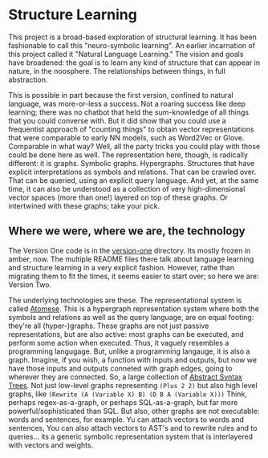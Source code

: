 Structure Learning
==================
This project is a broad-based exploration of structural learning.
It has been fashionable to call this "neuro-symbolic learning".
An earlier incarnation of this project called it "Natural Language
Learning."  The vision and goals have broadened: the goal is to
learn any kind of structure that can appear in nature, in the noosphere.
The relationships between things, in full abstraction.

This is possible in part because the first version, confined to natural
language, was more-or-less a success. Not a roaring success like deep
learning; there was no chatbot that held the sum-knowledge of all things
that you could converse with. But it did show that you could use a
frequentist approach of "counting things" to obtain vector representations
that were comparable to early NN models, such as Word2Vec or Glove.
Comparable in what way? Well, all the party tricks you could play with
those could be done here as well. The representation here, though, is
radically different: it is graphs. Symbolic graphs. Hypergraphs.
Structures that have explicit interpretations as symbols and relations.
That can be crawled over. That can be queried, using an explicit query
language. And yet, at the same time, it can also be understood as a
collection of very high-dimensional vector spaces (more than one!)
layered on top of these graphs. Or intertwined with these graphs; take
your pick.

Where we were, where we are, the technology
-------------------------------------------
The Version One code is in the [version-one](version-one) directory.
Its mostly frozen in amber, now. The multiple README files there talk
about language learning and structure learning in a very explicit
fashion. However, rathe than migrating them to fit the times, it seems
easier to start over; so here we are: Version Two.

The underlying technologies are these. The representational system is
called [Atomese](https://wiki.opencog.org/w/Atomese). This is a
hypergraph representation system where both the symbols and relations
as well as the query language, are on equal footing: they're all
(hyper-)graphs. These graphs are not just passive representations,
but are also active: most graphs can be executed, and perform some
action when executed. Thus, it vaguely resembles a programming
langugage. But, unlike a programming langauge, it is also a graph.
Imagine, if you wish, a function with inputs and outputs, but now
we have those inputs and outputs conneted with graph edges, going
to wherever they are connected. So, a large collection of
[Abstract Syntax Trees](https://en.wikipedia.org/wiki/Abstract_syntax_tree).
Not just low-level graphs representing `(Plus 2 2)` but also high
level graphs, like `(Rewrite (A (Variable X) B) (D B A (Variable X)))`
Think, perhaps regex-as-a-graph, or perhaps SQL-as-a-graph, but far
more powerful/sophisticated than SQL. But also, other graphs are not
executable: words and sentences, for example. Yu can attach vectors
to words and sentences, You can also attach vectors to AST's and
to rewrite rules and to queries... its a generic symbolic representation
system that is interlayered with vectors and weights.

